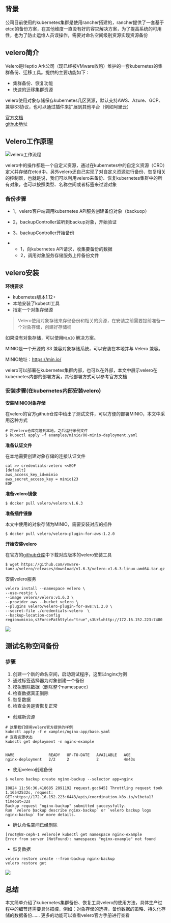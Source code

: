 ## 背景

公司目前使用的kubernetes集群是使用rancher搭建的，rancher提供了一套基于etcd的备份方案，在其他维度一直没有好的容灾解决方案，为了提高系统的可用性，也为了防止运维人员误操作，需要对命名空间级别资源实现资源备份

## velero简介

Velero是Heptio Ark公司（现已经被VMware收购）维护的一套kubernetes的集群备份、迁移工具。提供的主要功能如下：

- 集群备份、恢复功能
- 快速的迁移集群资源

velero使用对象存储保存kubernetes几区资源，默认支持AWS、Azure、GCP、兼容S3协议，也可以通过插件来扩展到其他平台（例如阿里云）

[官方文档](https://velero.io/docs/v1.6/) 
<br>
[github地址](https://github.com/vmware-tanzu/velero)



## Velero工作原理


![velero工作流程](https://gitee.com/animezjy/PicGo_img/raw/master/images/20210826232248.png)

velero中的操作都是一个自定义资源，通过在kubernetes中的自定义资源（CRD）定义并存储在etcd中。另外velero还自己实现了对自定义资源进行备份、恢复相关的控制器，也就是说，我们可以利用velero来备份、恢复kubernetes集群中的所有对象，也可以按照类型、名称空间或者标签来过滤对象



### 备份步骤

- 1，velero客户端调用kubernetes API服务创建备份对象（backuop）
- 2，backupController监听到backup对象，开始验证
- 3，backupController开始备份

- - 1，向kubernetes API请求，收集要备份的数据
  - 2，调用对象服务存储服务上传备份文件		





## velero安装

**环境要求**

- kubernetes版本1.12+
- 本地安装了kubectl工具
- 指定一个对象存储源

> Velero使用对象存储来存储备份和相关的资源，在安装之前需要提前准备一个对象存储，创建好存储桶

 如果没有对象存储，可以使用`MinIO` 解决方案。   

MINIO是一个开源的 S3 兼容对象存储系统，可以安装在本地并与 Velero 兼容。

MINIO地址：https://min.io/

velero可以部署在kubernetes集群内部，也可以在外部，本文中展示velero在kubernetes内部的部署方案，其他部署方式可以参考官方文档	



### 安装步骤(在kubernetes内部安装velero)



**安装MINIO对象存储**

在velero的官方github仓库中给出了测试文件，可以方便的部署MINIO，本文中采用这种方式

```
# 将velero仓库克隆到本地，之后运行示例文件
$ kubectl apply -f examples/minio/00-minio-deployment.yaml
```

**准备认证文件**

在本地需要创建对象存储的连接认证文件

```
cat >> credentials-velero <<EOF
[default]
aws_access_key_id=minio
aws_secret_access_key = minio123
EOF
```

**准备velero镜像**

```
$ docker pull velero/velero:v1.6.3
```

**准备插件镜像**

本文中使用的对象存储为MINIO，需要安装对应的插件

```
$ docker pull velero/velero-plugin-for-aws:1.2.0
```

**开始安装velero**



在官方的[github仓库](https://github.com/vmware-tanzu/velero/releases)中下载对应版本的velero安装工具

```
$ wget https://github.com/vmware-tanzu/velero/releases/download/v1.6.3/velero-v1.6.3-linux-amd64.tar.gz
```

安装velero服务

```
velero install --namespace velero \
--use-restic \
--image velero/velero:v1.6.3 \
--provider aws --bucket velero \
--plugins velero/velero-plugin-for-aws:v1.2.0 \
--secret-file ./credentials-velero  \
--backup-location-config region=minio,s3ForcePathStyle="true",s3Url=http://172.16.152.223:7480
```

![](https://gitee.com/animezjy/PicGo_img/raw/master/images/20210826232448.png)


## 测试名称空间备份

### 步骤

1. 创建一个新的命名空间，启动测试程序，这里以nginx为例
2. 通过标签选择器为对象创建一个备份
3. 模拟删除数据（删除整个namespace）
4. 检查数据真正删除
5. 恢复数据
6. 检查业务是否恢复正常



- 创建新资源

```
# 这里我们使用velero官方提供的样例
kubectl apply -f e xamples/nginx-app/base.yaml
# 查看资源状态
kubectl get deployment -n nginx-example


NAME               READY   UP-TO-DATE   AVAILABLE   AGE
nginx-deployment   2/2     2            2           4m43s
```

- 使用velero创建备份

```
$ velero backup create nginx-backup --selector app=nginx

I0824 11:56:36.418685 2891192 request.go:645] Throttling request took 1.16542532s, request: GET:https://172.16.152.223:6443/apis/coordination.k8s.io/v1beta1?timeout=32s
Backup request "nginx-backup" submitted successfully.
Run `velero backup describe nginx-backup` or `velero backup logs nginx-backup` for more details.
```

- 确认命名空间已经删除

```
[root@k8-ceph-1 velero]# kubectl get namespace nginx-example
Error from server (NotFound): namespaces "nginx-example" not found
```

- 恢复数据

```
velero restore create --from-backup nginx-backup
velero restore get
```



![](https://gitee.com/animezjy/PicGo_img/raw/master/images/20210826232557.png)


## 总结

本文简单介绍了kubernetes集群备份、恢复工具velero的使用方法，具体生产过程中的细节还需要具体把控，例如：对象存储的选择，备份数据的策略、持久化存储的数据备份...... 更多的功能可以查看velero官方手册进行查看